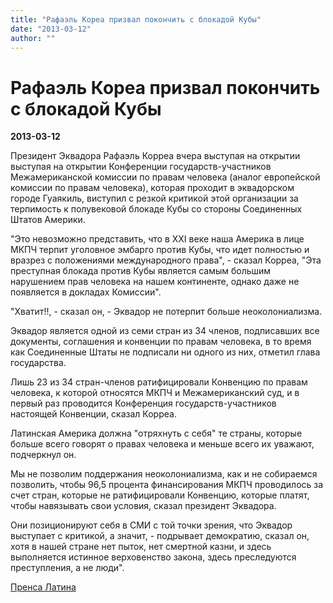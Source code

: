 ```yaml
---
title: "Рафаэль Кореа призвал покончить с блокадой Кубы"
date: "2013-03-12"
author: ""
---
```


# Рафаэль Кореа призвал покончить с блокадой Кубы

**2013-03-12** 

Президент Эквадора Рафаэль Корреа вчера выступая на открытии выступая на открытии Конференции государств-участников Межамериканской комиссии по правам человека (аналог европейской комиссии по правам человека), которая проходит в эквадорском городе Гуаякиль, виступил с резкой критикой этой организации за терпимость к полувековой блокаде Кубы со стороны Соединенных Штатов Америки.

"Это невозможно представить, что в XXI веке наша Америка в лице МКПЧ терпит уголовное эмбарго против Кубы, что идет полностью и вразрез с положениями международного права", - сказал Корреа, "Эта преступная блокада против Кубы является самым большим нарушением прав человека на нашем континенте, однако даже не появляется в докладах Комиссии".

"Хватит!!, - сказал он, - Эквадор не потерпит больше неоколониализма.

Эквадор является одной из семи стран из 34 членов, подписавших все документы, соглашения и конвенции по правам человека, в то время как Соединенные Штаты не подписали ни одного из них, отметил глава государства.

Лишь 23 из 34 стран-членов ратифицировали Конвенцию по правам человека, к которой относятся МКПЧ и Межамериканский суд, и в первый раз проводится Конференция государств-участников настоящей Конвенции, сказал Корреа.

Латинская Америка должна "отряхнуть с себя" те страны, которые больше всего говорят о правах человека и меньше всего их уважают, подчеркнул он.

Мы не позволим поддержания неоколониализма, как и не собираемся позволить, чтобы 96,5 процента финансирования МКПЧ проводилось за счет стран, которые не ратифицировали Конвенцию, которые платят, чтобы навязывать свои условия, сказал президент Эквадора.

Они позиционируют себя в СМИ с той точки зрения, что Эквадор выступает с критикой, а значит, - подрывает демократию, сказал он, хотя в нашей стране нет пыток, нет смертной казни, и здесь выполняется истинное верховенство закона, здесь преследуются преступления, а не люди".

[Пренса Латина](http://www.prensalatina.ru/index.php/14-portada-principal3/22471-2013-03-11-20-54-32?opcion=pl-ver-noticia)